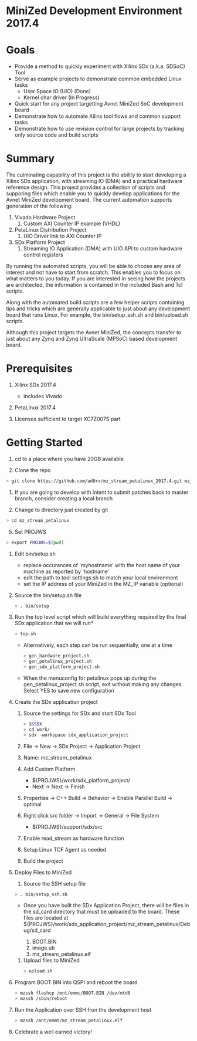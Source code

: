 # MiniZed Development Environment 2017.4

# Goals 
* Provide a method to quickly experiment with Xilinx SDx (a.k.a. SDSoC) Tool
* Serve as example projects to demonstrate common embedded Linux tasks
  * User Space IO (UIO) (Done)
  * Kernel char driver  (In Progress)
* Quick start for any project targetting Avnet MiniZed SoC development board
* Demonstrate how to automate Xilinx tool flows and common support tasks
* Demonstrate how to use revision control for large projects by tracking only source code and build scripts

# Summary
The culminating capability of this project is the ability to start developing a Xilinx SDx application, with streaming IO (DMA) and a practical hardware reference design. This project provides a collection of scripts and supporing files which enable you to quickly develop applications for the Avnet MiniZed development board. The current automation supports generation of the following:

1. Vivado Hardware Project
   1. Custom AXI Counter IP example (VHDL)
1. PetaLinux Distribution Project
   1. UIO Driver link to AXI Counter IP
1. SDx Platform Project
   1. Streaming IO Application (DMA) with UIO API to custom hardware control registers
   
By running the automated scripts, you will be able to choose any area of interest and not have to start from scratch. This enables you to focus on what matters to you today. If you are interested in seeing how the projects are architected, the information is contained in the included Bash and Tcl scripts.  

Along with the automated build scripts are a few helper scripts containing tips and tricks which are generally applicable to just about any development board that runs Linux. For example, the bin/setup_ssh.sh and bin/upload.sh scripts.

Although this project targets the Avnet MiniZed, the concepts transfer to just about any Zynq and Zynq UltraScale (MPSoC) based development board.

# Prerequisites

1. Xilinx SDx 2017.4 
   - includes Vivado
   
1. PetaLinux 2017.4 

1. Licenses sufficient to target XC7Z007S part

# Getting Started

1. cd to a place where you have 20GB available

1. Clone the repo
```sh
> git clone https://github.com/ad0rx/mz_stream_petalinux_2017.4.git mz_stream_petalinux --depth 1
```

1. If you are going to develop with intent to submit patches back to master branch, 
   consider creating a local branch

1. Change to directory just created by git
```sh
> cd mz_stream_petalinux
```

5. Set PROJWS
```sh
> export PROJWS=$(pwd)
```

1. Edit bin/setup.sh
   - replace occurances of 'myhostname' with the host name of your machine as reported by 'hostname'
   - edit the path to tool settings.sh to match your local environment
   - set the IP address of your MiniZed in the MZ_IP variable (optional)
  
1. Source the bin/setup.sh file
   ```sh
   > . bin/setup
   ```

1. Run the top level script which will build everything required by the final
   SDx application that we will run*
   ```sh
   > top.sh
   ```
   
   - Alternatively, each step can be run sequentially, one at a time
     ```sh
     > gen_hardware_project.sh
     > gen_petalinux_project.sh
     > gen_sdx_platform_project.sh
     ```

   - When the menuconfig for petalinux pops up during the
     gen_petalinux_project.sh script, exit without making any
     changes. Select YES to save new configuration
   
1. Create the SDx application project
   1. Source the settings for SDx and start SDx Tool
      ```sh
      > $SSDX
      > cd work/
      > sdx -workspace sdx_application_project
      ```
   
   1. File -> New -> SDx Project -> Application Project
   1. Name: mz_stream_petalinux
   1. Add Custom Platform
      * ${PROJWS}/work/sdx_platform_project/
      * Next -> Next -> Finish
   1. Properties -> C++ Build -> Behavior -> Enable Parallel Build -> optimal
   1. Right click src folder -> Import -> General -> File System
      * ${PROJWS}/support/sdx/src
   1. Enable read_stream as hardware function
   1. Setup Linux TCF Agent as needed
   1. Build the project
   
1. Deploy Files to MiniZed
   1. Source the SSH setup file
     ```sh
     > . bin/setup_ssh.sh
     ```

   * Once you have built the SDx Application Project, there will be files in the sd_card directory that must be uploaded to the board. These files are located at ${PROJWS}/work/sdx_application_project/mz_stream_petalinux/Debug/sd_card

     1. BOOT.BIN
     1. image.ub
     1. mz_stream_petalinux.elf
     
   1. Upload files to MiniZed
      ```sh
      > upload.sh
      ```

1. Program BOOT.BIN into QSPI and reboot the board
   ```sh
   > mzssh flashcp /mnt/emmc/BOOT.BIN /dev/mtd0
   > mzssh /sbin/reboot
   ```

1. Run the Application over SSH fron the development host
   ```sh
   > mzssh /mnt/emmt/mz_stream_petalinux.elf
   ```
   
1. Celebrate a well earned victory!
